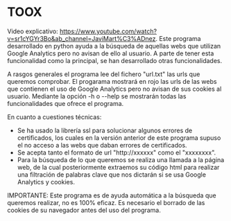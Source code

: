 # TOOX

Video explicativo: https://www.youtube.com/watch?v=sr1cYGYr3Bo&ab_channel=JaviMart%C3%ADnez.
Este programa desarrollado en python ayuda a la búsqueda de aquellas webs que utilizan Google Analytics pero 
no avisan de ello al usuario. A parte de tener esta funcionalidad como la principal, se han desarrollado otras
funcionalidades.

A rasgos generales el programa lee del fichero "url.txt" las urls que queremos comprobar. El progarama mostrará
en rojo las urls de las webs que contienen el uso de Google Analytics pero no avisan de sus cookies al usuario.
Mediante la opción -h o --help se mostrarán todas las funcionalidades que ofrece el programa.

En cuanto a cuestiones técnicas:
- Se ha usado la librería ssl para solucionar algunos errores de certificados, los cuales en la versión
  anterior de este programa supuso el no acceso a las webs que daban errores de certificados.
- Se acepta tanto el formato de url  "http://xxxxxx" como el "xxxxxxxx".
- Para la búsqueda de lo que queremos se realiza una llamada a la página web, de la cual posteriormente 
  extraemos su código html para realizar una filtración de palabras clave que nos dictarán si se usa Google 
  Analytics y cookies.

IMPORTANTE: 
Este programa es de ayuda automática a la búsqueda que queremos realizar, no es 
100% eficaz. Es necesario el borrado de las cookies de su navegador antes del uso del programa.